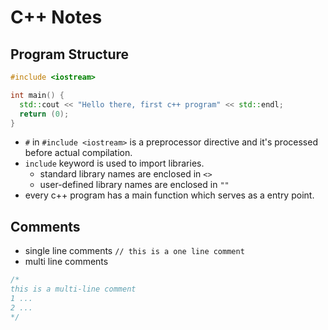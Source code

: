 # C++ Notes

## Program Structure

```c++
#include <iostream>

int main() {
  std::cout << "Hello there, first c++ program" << std::endl;
  return (0);
}
```

- `#` in `#include <iostream>` is a preprocessor directive and it's processed before actual compilation.
- `include` keyword is used to import libraries.
  - standard library names are enclosed in `<>`
  - user-defined library names are enclosed in `""`
- every c++ program has a main function which serves as a entry point.

## Comments

- single line comments `// this is a one line comment`
- multi line comments

```c++
/*
this is a multi-line comment
1 ...
2 ...
*/
```
